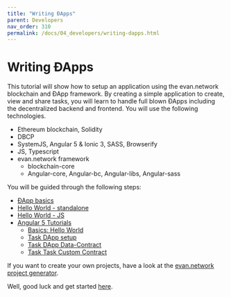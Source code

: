 ```yaml
---
title: "Writing ÐApps"
parent: Developers
nav_order: 310
permalink: /docs/04_developers/writing-dapps.html
---
```


# Writing ÐApps
This tutorial will show how to setup an application using the evan.network blockchain and ÐApp framework.
By creating a simple application to create, view and share tasks, you will learn to handle full blown
ÐApps including the decentralized backend and frontend. You will use the following technologies.
  - Ethereum blockchain, Solidity
  - DBCP
  - SystemJS, Angular 5 & Ionic 3, SASS, Browserify
  - JS, Typescript
  - evan.network framework
    - blockchain-core
    - Angular-core, Angular-bc, Angular-libs, Angular-sass

You will be guided through the following steps:
- [ÐApp basics](/docs/04_developers/basics.html)
- [Hello World - standalone](/docs/04_developers/standalone.html)
- [Hello World - JS](/docs/04_developers/js-hello-world.html)
- [Angular 5 Tutorials](/docs/04_developers/angular-choose.html)
  - [Basics: Hello World](/docs/04_developers/angular-hello-world.html)
  - [Task DApp setup](/docs/04_developers/angular-task.html)
  - [Task DApp Data-Contract](/docs/04_developers/angular-task-data-contract.html)
  - [Task Task Custom Contract](/docs/04_developers/angular-task-custom-contract.html)

If you want to create your own projects, have a look at the [evan.network project generator](/docs/04_developers/generator-evan.html).

Well, good luck and get started [here](/docs/04_developers/basics.html).
